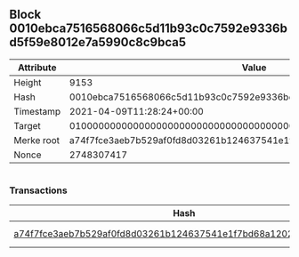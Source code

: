 ## Block 0010ebca7516568066c5d11b93c0c7592e9336bd5f59e8012e7a5990c8c9bca5

Attribute | Value
--- | ---
Height | 9153
Hash | 0010ebca7516568066c5d11b93c0c7592e9336bd5f59e8012e7a5990c8c9bca5
Timestamp | 2021-04-09T11:28:24+00:00
Target | 0100000000000000000000000000000000000000000000000000000000000000
Merke root | a74f7fce3aeb7b529af0fd8d03261b124637541e1f7bd68a120249a14dcaf7fd
Nonce | 2748307417

```

```

### Transactions

Hash | Amount
--- | ---
[a74f7fce3aeb7b529af0fd8d03261b124637541e1f7bd68a120249a14dcaf7fd](a74f7fce3aeb7b529af0fd8d03261b124637541e1f7bd68a120249a14dcaf7fd.md) | 10.00000000 SKEPTI 
